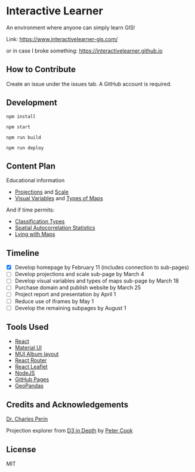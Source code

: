 # Interactive Learner

An environment where anyone can simply learn GIS!

Link: https://www.interactivelearner-gis.com/ 

or in case I broke something: https://interactivelearner.github.io

## How to Contribute

Create an issue under the issues tab. A GitHub account is required.

## Development

```npm install```

```npm start ```

```npm run build```

```npm run deploy```

## Content Plan
Educational information 
- [Projections](https://futuremaps.com/blogs/news/top-10-world-map-projections) and [Scale](https://www.geographyrealm.com/map-scale/)
- [Visual Variables](https://geography.wisc.edu/cartography/research/publications/Roth_2015_EG.pdf) and [Types of Maps](https://sites.google.com/site/boardinclassrom/map/cartogram-map) 

And if time permits:

- [Classification Types](https://doc.arcgis.com/en/power-bi/design/classification-types.htm)
- [Spatial Autocorrelation Statistics](https://www.sciencedirect.com/topics/computer-science/spatial-autocorrelation)
- [Lying with Maps](https://open.lib.umn.edu/mapping/chapter/7-lying-with-maps/)

## Timeline

- [x] Develop homepage by February 11 (includes connection to sub-pages)
- [ ] Develop projections and scale sub-page by March 4
- [ ] Develop visual variables and types of maps  sub-page by March 18
- [ ] Purchase domain and publish website by March 25
- [ ] Project report and presentation by April 1
- [ ] Reduce use of iframes by May 1
- [ ] Develop the remaining subpages by August 1

## Tools Used

- [React](https://reactjs.org/)
- [Material UI](https://mui.com/)
- [MUI Album layout](https://mui.com/getting-started/templates/album/)
- [React Router](https://reactrouter.com/)
- [React Leaflet](https://react-leaflet.js.org/)
- [NodeJS](https://nodejs.org/en/)
- [GitHub Pages](https://pages.github.com/)
- [GeoPandas](https://geopandas.org/en/stable/)
## Credits and Acknowledgements

[Dr. Charles Perin](http://charlesperin.net/)

Projection explorer from [D3 in Depth](https://www.d3indepth.com/) by [Peter Cook](https://www.animateddata.com/)

## License 

MIT
